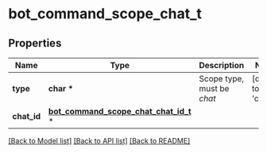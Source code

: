 # bot_command_scope_chat_t

## Properties
Name | Type | Description | Notes
------------ | ------------- | ------------- | -------------
**type** | **char \*** | Scope type, must be *chat* | [default to 'chat']
**chat_id** | [**bot_command_scope_chat_chat_id_t**](bot_command_scope_chat_chat_id.md) \* |  | 

[[Back to Model list]](../README.md#documentation-for-models) [[Back to API list]](../README.md#documentation-for-api-endpoints) [[Back to README]](../README.md)


